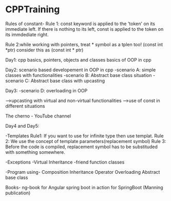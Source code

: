 # CPPTraining

Rules of constant-
Rule 1: const keyword is applied to the 'token' on its immediate left. If there is nothing to its left,
const is applied to the token on its immdediate right.

Rule 2:while working with pointers, treat * symbol as a tplen too!
(const int *ptr) consider this as (const int * ptr)


Day1:
cpp basics, pointers, objects and classes 
basics of OOP in cpp

Day2:
scenario based developement in OOP in cpp
-scenario A: simple classes with functionalities
-scenario B: Abstract base class situation
-scenario C: Abstract base class with upcasting

Day3:
-scenario D: overloading in OOP

-->upcasting with virtual and non-virtual functionalities
-->use of const in different situations

The cherno - YouTube channel

Day4 and Day5:

-Templates
Rule1:
 If you want to use for infinite type then use templat.
Rule 2:
 We use the concept of template parameters(replacement symbol)
Rule 3:
 Before the code is compiled, replacement symbol has to be substituded with something somewhere.

-Exceptions
-Virtual Inheritance
-friend function classes

-Program using-
Composition
Inheritance
Operator Overloading
Abstract base class


Books-
ng-book for Angular
spring boot in action for SpringBoot (Manning publication)

